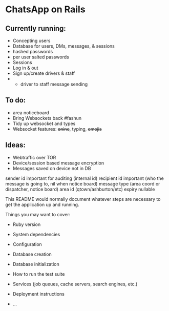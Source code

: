 # ChatsApp on Rails


## Currently running:
* Concepting users
* Database for users, DMs, messages, & sessions
* hashed passwords
* per user salted passwords
* Sessions
* Log in & out
* Sign up/create drivers & staff
* * driver to staff message sending

## To do:
* area noticeboard
* Bring Websockets back #fashun
* Tidy up websocket and types
* Websocket features: ~~onine~~, typing, ~~emojis~~


## Ideas:
* Webtraffic over TOR
* Device/session based message encryption
* Messages saved on device not in DB

sender id important for auditing (internal id)
recipient id important (who the message is going to, nil when notice board)
message type (area coord or dispatcher, notice board)
area id (qtown/ashburton/etc)
expiry nullable 

This README would normally document whatever steps are necessary to get the
application up and running.

Things you may want to cover:

* Ruby version

* System dependencies

* Configuration

* Database creation

* Database initialization

* How to run the test suite

* Services (job queues, cache servers, search engines, etc.)

* Deployment instructions

* ...
